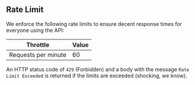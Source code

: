 ## Rate Limit

We enforce the following rate limits to ensure decent response times for everyone using the API:

Throttle | Value
-------- | -----
Requests per minute | 60

An HTTP status code of `429` (Forbidden) and a body with the message `Rate Limit Exceeded` is returned if the limits are exceeded (shocking, we know).
